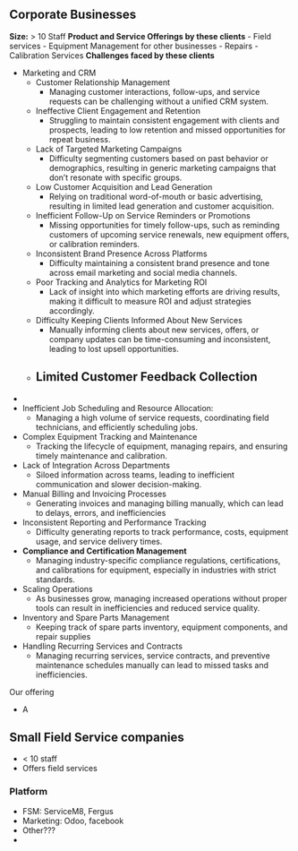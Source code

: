 ## Corporate Businesses
**Size:** > 10 Staff
**Product and Service Offerings by these clients**
	- Field services
	- Equipment Management for other businesses
	- Repairs
	- Calibration Services
**Challenges faced by these clients**
- Marketing and CRM
	- Customer Relationship Management
		- Managing customer interactions, follow-ups, and service requests can be challenging without a unified CRM system.
	- Ineffective Client Engagement and Retention
		- Struggling to maintain consistent engagement with clients and prospects, leading to low retention and missed opportunities for repeat business.
	- Lack of Targeted Marketing Campaigns
		- Difficulty segmenting customers based on past behavior or demographics, resulting in generic marketing campaigns that don’t resonate with specific groups.
	- Low Customer Acquisition and Lead Generation
		- Relying on traditional word-of-mouth or basic advertising, resulting in limited lead generation and customer acquisition.
	- Inefficient Follow-Up on Service Reminders or Promotions
		- Missing opportunities for timely follow-ups, such as reminding customers of upcoming service renewals, new equipment offers, or calibration reminders.
	- Inconsistent Brand Presence Across Platforms
		- Difficulty maintaining a consistent brand presence and tone across email marketing and social media channels.
	- Poor Tracking and Analytics for Marketing ROI
		- Lack of insight into which marketing efforts are driving results, making it difficult to measure ROI and adjust strategies accordingly.
	- Difficulty Keeping Clients Informed About New Services
		- Manually informing clients about new services, offers, or company updates can be time-consuming and inconsistent, leading to lost upsell opportunities.
	- Limited Customer Feedback Collection
		- 
- 
- Inefficient Job Scheduling and Resource Allocation: 
	- Managing a high volume of service requests, coordinating field technicians, and efficiently scheduling jobs.
- Complex Equipment Tracking and Maintenance
	- Tracking the lifecycle of equipment, managing repairs, and ensuring timely maintenance and calibration.
- Lack of Integration Across Departments
	- Siloed information across teams, leading to inefficient communication and slower decision-making.
- Manual Billing and Invoicing Processes
	- Generating invoices and managing billing manually, which can lead to delays, errors, and inefficiencies
- Inconsistent Reporting and Performance Tracking
	- Difficulty generating reports to track performance, costs, equipment usage, and service delivery times.
- **Compliance and Certification Management**
	- Managing industry-specific compliance regulations, certifications, and calibrations for equipment, especially in industries with strict standards.
- Scaling Operations
	- As businesses grow, managing increased operations without proper tools can result in inefficiencies and reduced service quality.
- Inventory and Spare Parts Management
	- Keeping track of spare parts inventory, equipment components, and repair supplies
- Handling Recurring Services and Contracts
	- Managing recurring services, service contracts, and preventive maintenance schedules manually can lead to missed tasks and inefficiencies.



Our offering
- A 

## Small Field Service companies
- < 10 staff
- Offers field services
### Platform
- FSM: ServiceM8, Fergus
- Marketing: Odoo, facebook
- Other???
- 